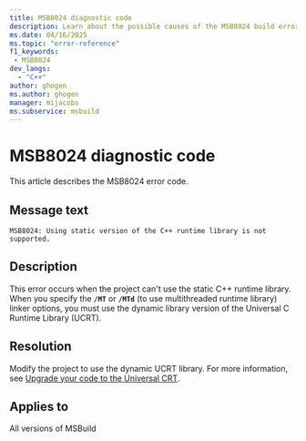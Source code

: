 ```yaml
---
title: MSB8024 diagnostic code
description: Learn about the possible causes of the MSB8024 build error and get troubleshooting tips.
ms.date: 04/16/2025
ms.topic: "error-reference"
f1_keywords:
 - MSB8024
dev_langs:
  - "C++"
author: ghogen
ms.author: ghogen
manager: mijacobs
ms.subservice: msbuild
---
```

# MSB8024 diagnostic code

<!-- :::ErrorDefinitionDescription::: -->
<!-- :::editable-content name="introDescription"::: -->
This article describes the MSB8024 error code.
<!-- :::editable-content-end::: -->

## Message text

`MSB8024: Using static version of the C++ runtime library is not supported.`

## Description

This error occurs when the project can't use the static C++ runtime library. When you specify the **`/MT`** or **`/MTd`** (to use multithreaded runtime library) linker options, you must use the dynamic library version of the Universal C Runtime Library (UCRT). 

## Resolution

Modify the project to use the dynamic UCRT library. For more information, see [Upgrade your code to the Universal CRT](/cpp/porting/upgrade-your-code-to-the-universal-crt).

## Applies to

All versions of MSBuild
